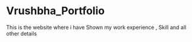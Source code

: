 # Vrushbha_Portfolio
This is the website where i have Shown my work experience , Skill and all other details 

